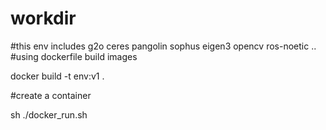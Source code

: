 # workdir
#this env includes g2o ceres pangolin sophus eigen3 opencv ros-noetic ..
#using dockerfile build images

docker build -t env:v1 .

#create a container

sh ./docker_run.sh
